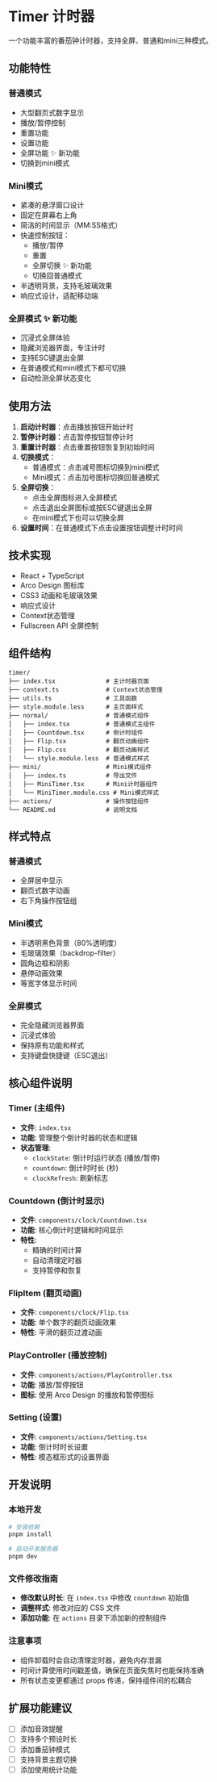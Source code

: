 # Timer 计时器

一个功能丰富的番茄钟计时器，支持全屏、普通和mini三种模式。

## 功能特性

### 普通模式
- 大型翻页式数字显示
- 播放/暂停控制
- 重置功能
- 设置功能
- 全屏功能 ✨ 新功能
- 切换到mini模式

### Mini模式
- 紧凑的悬浮窗口设计
- 固定在屏幕右上角
- 简洁的时间显示（MM:SS格式）
- 快速控制按钮：
  - 播放/暂停
  - 重置
  - 全屏切换 ✨ 新功能
  - 切换回普通模式
- 半透明背景，支持毛玻璃效果
- 响应式设计，适配移动端

### 全屏模式 ✨ 新功能
- 沉浸式全屏体验
- 隐藏浏览器界面，专注计时
- 支持ESC键退出全屏
- 在普通模式和mini模式下都可切换
- 自动检测全屏状态变化

## 使用方法

1. **启动计时器**：点击播放按钮开始计时
2. **暂停计时器**：点击暂停按钮暂停计时
3. **重置计时器**：点击重置按钮恢复到初始时间
4. **切换模式**：
   - 普通模式：点击减号图标切换到mini模式
   - Mini模式：点击加号图标切换回普通模式
5. **全屏切换**：
   - 点击全屏图标进入全屏模式
   - 点击退出全屏图标或按ESC键退出全屏
   - 在mini模式下也可以切换全屏
6. **设置时间**：在普通模式下点击设置按钮调整计时时间

## 技术实现

- React + TypeScript
- Arco Design 图标库
- CSS3 动画和毛玻璃效果
- 响应式设计
- Context状态管理
- Fullscreen API 全屏控制

## 组件结构

```
timer/
├── index.tsx              # 主计时器页面
├── context.ts             # Context状态管理
├── utils.ts               # 工具函数
├── style.module.less      # 主页面样式
├── normal/                # 普通模式组件
│   ├── index.tsx          # 普通模式主组件
│   ├── Countdown.tsx      # 倒计时组件
│   ├── Flip.tsx           # 翻页动画组件
│   ├── Flip.css           # 翻页动画样式
│   └── style.module.less  # 普通模式样式
├── mini/                  # Mini模式组件
│   ├── index.ts           # 导出文件
│   ├── MiniTimer.tsx      # Mini计时器组件
│   └── MiniTimer.module.css # Mini模式样式
├── actions/               # 操作按钮组件
└── README.md              # 说明文档
```

## 样式特点

### 普通模式
- 全屏居中显示
- 翻页式数字动画
- 右下角操作按钮组

### Mini模式
- 半透明黑色背景（80%透明度）
- 毛玻璃效果（backdrop-filter）
- 圆角边框和阴影
- 悬停动画效果
- 等宽字体显示时间

### 全屏模式
- 完全隐藏浏览器界面
- 沉浸式体验
- 保持原有功能和样式
- 支持键盘快捷键（ESC退出）

## 核心组件说明

### Timer (主组件)
- **文件**: `index.tsx`
- **功能**: 管理整个倒计时器的状态和逻辑
- **状态管理**:
  - `clockState`: 倒计时运行状态 (播放/暂停)
  - `countdown`: 倒计时时长 (秒)
  - `clockRefresh`: 刷新标志

### Countdown (倒计时显示)
- **文件**: `components/clock/Countdown.tsx`
- **功能**: 核心倒计时逻辑和时间显示
- **特性**:
  - 精确的时间计算
  - 自动清理定时器
  - 支持暂停和恢复

### FlipItem (翻页动画)
- **文件**: `components/clock/Flip.tsx`
- **功能**: 单个数字的翻页动画效果
- **特性**: 平滑的翻页过渡动画

### PlayController (播放控制)
- **文件**: `components/actions/PlayController.tsx`
- **功能**: 播放/暂停按钮
- **图标**: 使用 Arco Design 的播放和暂停图标

### Setting (设置)
- **文件**: `components/actions/Setting.tsx`
- **功能**: 倒计时时长设置
- **特性**: 模态框形式的设置界面

## 开发说明

### 本地开发
```bash
# 安装依赖
pnpm install

# 启动开发服务器
pnpm dev
```

### 文件修改指南
- **修改默认时长**: 在 `index.tsx` 中修改 `countdown` 初始值
- **调整样式**: 修改对应的 CSS 文件
- **添加功能**: 在 `actions` 目录下添加新的控制组件

### 注意事项
- 组件卸载时会自动清理定时器，避免内存泄漏
- 时间计算使用时间戳差值，确保在页面失焦时也能保持准确
- 所有状态变更都通过 props 传递，保持组件间的松耦合

## 扩展功能建议

- [ ] 添加音效提醒
- [ ] 支持多个预设时长
- [ ] 添加番茄钟模式
- [ ] 支持背景主题切换
- [ ] 添加使用统计功能 